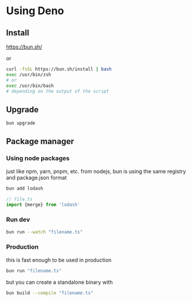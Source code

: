 # Using Deno

## Install

<https://bun.sh/>

or

```bash
curl -fsSL https://bun.sh/install | bash
exec /usr/bin/zsh
# or
exec /usr/bin/bash
# depending on the output of the script
```

## Upgrade

```bash
bun upgrade
```

## Package manager

### Using node packages

just like npm, yarn, pnpm, etc. from nodejs, bun is using the same registry and package.json format

```bash
bun add lodash
```


```ts
// file.ts
import {merge} from 'lodash'
```

### Run dev

```bash
bun run --watch "filename.ts"
```

### Production

this is fast enough to be used in production
```bash
bun run "filename.ts"
```

but you can create a standalone binary with
```bash
bun build --compile "filename.ts"
```
